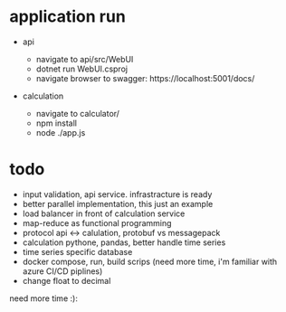 # application run

- api
	- navigate to api/src/WebUI
	- dotnet run WebUI.csproj
	- navigate browser to swagger: https://localhost:5001/docs/

- calculation
	- navigate to calculator/
	- npm install 
	- node ./app.js 

# todo

- input validation, api service. infrastracture is ready
- better parallel implementation, this just an example
- load balancer in front of calculation service
- map-reduce as functional programming
- protocol api <-> calulation, protobuf vs messagepack
- calculation pythone, pandas, better handle time series
- time series specific database
- docker compose, run, build scrips (need more time, i'm familiar with azure CI/CD piplines)
- change float to decimal 

need more time :):


